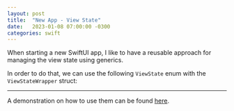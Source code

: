 ```yaml
---
layout: post
title:  "New App - View State"
date:   2023-01-08 07:00:00 -0300
categories: swift
---
```


When starting a new SwiftUI app, I like to have a reusable approach for managing the view state using generics.

In order to do that, we can use the following `ViewState` enum with the `ViewStateWrapper` struct:

<script src="https://gist.github.com/mdb1/e3a65b84ccc3340b27b524fd05b6eced.js"></script>

---

A demonstration on how to use them can be found [here](https://gist.github.com/mdb1/dd71a798e7a9a5e91c4fc9885f990d93).